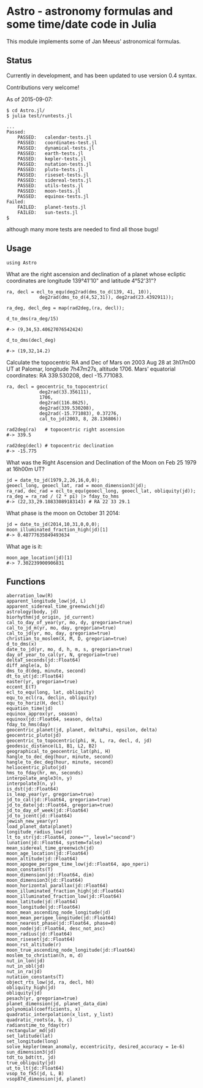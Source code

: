 # Astro - astronomy formulas and some time/date code in Julia

This module implements some of Jan Meeus' astronomical formulas.

## Status

Currently in development, and has been updated to use version 0.4 syntax.

Contributions very welcome!

As of 2015-09-07:

    $ cd Astro.jl/
    $ julia test/runtests.jl

    ...
    Passed:
        PASSED:   calendar-tests.jl
        PASSED:   coordinates-test.jl
        PASSED:   dynamical-tests.jl
        PASSED:   earth-tests.jl
        PASSED:   kepler-tests.jl
        PASSED:   nutation-tests.jl
        PASSED:   pluto-tests.jl
        PASSED:   riseset-tests.jl
        PASSED:   sidereal-tests.jl
        PASSED:   utils-tests.jl
        PASSED:   moon-tests.jl
        PASSED:   equinox-tests.jl
    Failed:
        FAILED:   planet-tests.jl
        FAILED:   sun-tests.jl
    $

although many more tests are needed to find all those bugs!

## Usage

    using Astro

What are the right ascension and declination of a planet whose ecliptic coordinates are longitude 139°41'10" and latitude 4°52'31"?

    ra, decl = ecl_to_equ(deg2rad(dms_to_d(139, 41, 10)),
                deg2rad(dms_to_d(4,52,31)), deg2rad(23.4392911));

    ra_deg, decl_deg = map(rad2deg,(ra, decl));

    d_to_dms(ra_deg/15)

    #-> (9,34,53.40627076542424)

    d_to_dms(decl_deg)

    #-> (19,32,14.2)

Calculate the topocentric RA and Dec of Mars on 2003 Aug 28 at 3h17m00 UT at Palomar, longitude 7h47m27s, altitude 1706. Mars' equatorial coordinates: RA 339.530208, decl -15.771083.

    ra, decl = geocentric_to_topocentric(
                deg2rad(33.356111),
                1706,
                deg2rad(116.8625),
                deg2rad(339.530208),
                deg2rad(-15.771083), 0.37276,
                cal_to_jd(2003, 8, 28.136806))

    rad2deg(ra)   # topocentric right ascension
    #-> 339.5

    rad2deg(decl) # topocentric declination
    #-> -15.775

What was the Right Ascension and Declination of the Moon on Feb 25 1979 at 16h00m UT?

    jd = date_to_jd(1979,2,26,16,0,0);
    geoecl_long, geoecl_lat, rad = moon_dimension3(jd);
    ra_rad, dec_rad = ecl_to_equ(geoecl_long, geoecl_lat, obliquity(jd));
    ra_deg = ra_rad / (2 * pi) |> fday_to_hms
    #-> (22,33,29.10833089183143) # RA 22 33 29.1

What phase is the moon on October 31 2014:

    jd = date_to_jd(2014,10,31,0,0,0);
    moon_illuminated_fraction_high(jd)[1]
    #-> 0.48777635849493634

What age is it:

    moon_age_location(jd)[1]
    #-> 7.302239900906831

## Functions

    aberration_low(R)
    apparent_longitude_low(jd, L)
    apparent_sidereal_time_greenwich(jd)
    astrology(body, jd)
    biorhythm(jd_origin, jd_current)
    cal_to_day_of_year(yr, mo, dy, gregorian=true)
    cal_to_jd_m(yr, mo, day, gregorian=true)
    cal_to_jd(yr, mo, day, gregorian=true)
    christian_to_moslem(X, M, D, gregorian=true)
    d_to_dms(x)
    date_to_jd(yr, mo, d, h, m, s, gregorian=true)
    day_of_year_to_cal(yr, N, gregorian=true)
    deltaT_seconds(jd::Float64)
    diff_angle(a, b)
    dms_to_d(deg, minute, second)
    dt_to_ut(jd::Float64)
    easter(yr, gregorian=true)
    eccent_E(T)
    ecl_to_equ(long, lat, obliquity)
    equ_to_ecl(ra, declin, obliquity)
    equ_to_horiz(H, decl)
    equation_time(jd)
    equinox_approx(yr, season)
    equinox(jd::Float64, season, delta)
    fday_to_hms(day)
    geocentric_planet(jd, planet, deltaPsi, epsilon, delta)
    geocentric_pluto(jd)
    geocentric_to_topocentric(phi, H, L, ra, decl, d, jd)
    geodesic_distance(L1, B1, L2, B2)
    geographical_to_geocentric_lat(phi, H)
    hangle_to_dec_deg(hour, minute, second)
    hangle_to_dec_deg(hour, minute, second)
    heliocentric_pluto(jd)
    hms_to_fday(hr, mn, seconds)
    interpolate_angle3(n, y)
    interpolate3(n, y)
    is_dst(jd::Float64)
    is_leap_year(yr, gregorian=true)
    jd_to_cal(jd::Float64, gregorian=true)
    jd_to_date(jd::Float64, gregorian=true)
    jd_to_day_of_week(jd::Float64)
    jd_to_jcent(jd::Float64)
    jewish_new_year(yr)
    load_planet_data(planet)
    longitude_radius_low(jd)
    lt_to_str(jd::Float64, zone="", level="second")
    lunation(jd::Float64, system=false)
    mean_sidereal_time_greenwich(jd)
    moon_age_location(jd::Float64)
    moon_altitude(jd::Float64)
    moon_apogee_perigee_time_low(jd::Float64, apo_nperi)
    moon_constants(T)
    moon_dimension(jd::Float64, dim)
    moon_dimension3(jd::Float64)
    moon_horizontal_parallax(jd::Float64)
    moon_illuminated_fraction_high(jd::Float64)
    moon_illuminated_fraction_low(jd::Float64)
    moon_latitude(jd::Float64)
    moon_longitude(jd::Float64)
    moon_mean_ascending_node_longitude(jd)
    moon_mean_perigee_longitude(jd::Float64)
    moon_nearest_phase(jd::Float64, phase=0)
    moon_node(jd::Float64, desc_not_asc)
    moon_radius(jd::Float64)
    moon_riseset(jd::Float64)
    moon_rst_altitude(r)
    moon_true_ascending_node_longitude(jd::Float64)
    moslem_to_christian(h, m, d)
    nut_in_lon(jd)
    nut_in_obl(jd)
    nut_in_ra(jd)
    nutation_constants(T)
    object_rts_low(jd, ra, decl, h0)
    obliquity_high(jd)
    obliquity(jd)
    pesach(yr, gregorian=true)
    planet_dimension(jd, planet_data_dim)
    polynomial(coefficients, x)
    quadratic_interpolation(x_list, y_list)
    quadratic_roots(a, b, c)
    radianstime_to_fday(tr)
    rectangular_md(jd)
    set_latitude(lat)
    set_longitude(long)
    solve_kepler(mean_anomaly, eccentricity, desired_accuracy = 1e-6)
    sun_dimension3(jd)
    tdt_to_bdt(tt, jd)
    true_obliquity(jd)
    ut_to_lt(jd::Float64)
    vsop_to_fk5(jd, L, B)
    vsop87d_dimension(jd, planet)
